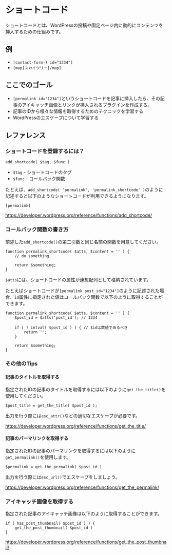 # ショートコード

ショートコードとは、WordPressの投稿や固定ページ内に動的にコンテンツを挿入するための仕組みです。

## 例

* `[contact-form-7 id="1234"]`
* `[map]スカイツリー[/map]`

## ここでのゴール

* `[permalink id="1234"]`というショートコードを記事に挿入したら、その記事のアイキャッチ画像とリンクが挿入されるプラグインを作成する。
* 記事のIDから様々な情報を取得するためのテクニックを学習する
* WordPressのエスケープについて学習する

## レファレンス

### ショートコードを登録するには？

```
add_shortcode( $tag, $func )
```

* `$tag` - ショートコードのタグ
* `$func` - コールバック関数

たとえば、`add_shortcode( 'permalink', 'permalink_shortcode' )`のように記述すると以下のようなショートコードが利用できるようになります。

```
[permalink]
```

https://developer.wordpress.org/reference/functions/add_shortcode/

### コールバック関数の書き方

前述した`add_shortcode()`の第二引数と同じ名前の関数を用意してください。

```
function permalink_shortcode( $atts, $content = '' ) {
    // do something

    return $something;
}
```

`$atts`には、ショートコードの属性が連想配列として格納されています。

たとえばショートコードが`[permalink post_id="1234"]`のように記述された場合、`id`属性に指定された値はコールバック関数で以下のように取得することができます。

```
function permalink_shortcode( $atts, $content = '' ) {
    $post_id = $atts['post_id']; // 1234

    if ( ! intval( $post_id ) ) { // $idは数値であるべき
        return '';
    }

    return $something;
}
```

### その他のTips

#### 記事のタイトルを取得する

指定されたIDの記事のタイトルを取得するには以下のように`get_the_title()`を使用してください。

```
$post_title = get_the_title( $post_id );
```

出力を行う際には`esc_attr()`などの適切なエスケープが必要です。

https://developer.wordpress.org/reference/functions/get_the_title/

#### 記事のパーマリンクを取得する

指定されたIDの記事のパーマリンクを取得するには以下のように`get_permalink()`を使用します。

```
$permalink = get_the_permalink( $post_id )
```

出力を行う際には`esc_url()`でエスケープをしましょう。

https://developer.wordpress.org/reference/functions/get_the_permalink/

### アイキャッチ画像を取得する

指定された記事のアイキャッチ画像は以下のように取得することができます。

```
if ( has_post_thumbnail( $post_id ) ) {
    get_the_post_thumbnail( $post_id )
}
```

https://developer.wordpress.org/reference/functions/get_the_post_thumbnail/
